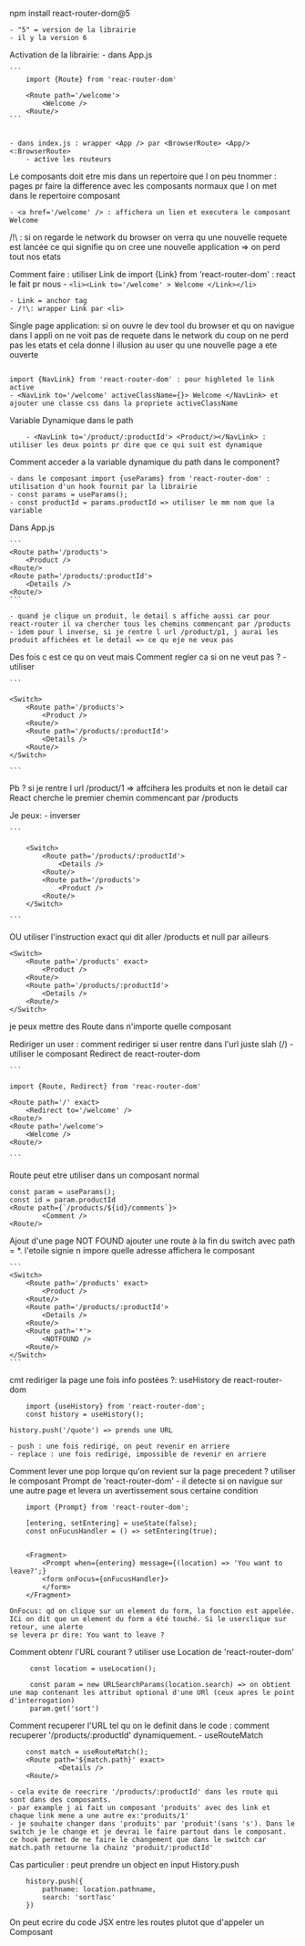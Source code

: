 npm install react-router-dom@5

	- "5" = version de la librairie
	- il y la version 6

Activation de la librairie:
	- dans App.js

    ```
		import {Route} from 'reac-router-dom'

		<Route path='/welcome'>
			<Welcome />
		<Route/>
    ```

    
	- dans index.js : wrapper <App /> par <BrowserRoute> <App/><:BrowserRoute>
		- active les routeurs

Le composants doit etre mis dans un repertoire que l on peu tnommer : pages
pr faire la difference avec les composants normaux que l on met dans le repertoire composant

```
- <a href='/welcome' /> : affichera un lien et executera le composant Welcome
```

/!\ : si on regarde le network du browser on verra qu une nouvelle requete est lancée ce qui signifie qu on cree une nouvelle
application => on perd tout nos etats

Comment faire : utiliser Link de import {Link} from 'react-router-dom' : react le fait pr nous
	- ```
     <li><Link to='/welcome' > Welcome </Link></li> 
     ```

	- Link = anchor tag
	- /!\: wrapper Link par <li>


Single page application: si on ouvre le dev tool du browser et qu on navigue dans l appli on ne voit pas de requete dans le network
du coup on ne perd pas les etats et cela donne l illusion au user qu une nouvelle page a ete ouverte

```

import {NavLink} from 'react-router-dom' : pour highleted le link active
- <NavLink to='/welcome' activeClassName={}> Welcome </NavLink> et ajouter une classe css dans la propriete activeClassName

```

Variable Dynamique dans le path 
```
	- <NavLink to='/product/:productId'> <Product/></NavLink> : utiliser les deux points pr dire que ce qui suit est dynamique
```

Comment acceder a la variable dynamique du path dans le component?

	- dans le composant import {useParams} from 'react-router-dom' : utilisation d'un hook fournit par la librairie
    - const params = useParams();
	- const productId = params.productId => utiliser le mm nom que la variable 

Dans App.js

    ```
	<Route path='/products'>
		<Product />
	<Route/>
	<Route path='/products/:productId'>
		<Details />
	<Route/>
    ```

	- quand je clique un produit, le detail s affiche aussi car pour react-router il va chercher tous les chemins commencant par /products
	- idem pour l inverse, si je rentre l url /product/p1, j aurai les produit affichées et le detail => ce qu eje ne veux pas

Des fois c est ce qu on veut mais Comment regler ca si on ne veut pas ?
	- utiliser <Switch />

    ```

	<Switch>
		<Route path='/products'>
			<Product />
		<Route/>
		<Route path='/products/:productId'>
			<Details />
		<Route/>
	</Switch>

    ```

 Pb ? si je rentre l url /product/1 => affcihera les produits et non le detail car React cherche le premier chemin commencant par
	/products

Je peux:
	- inverser

    ```

		<Switch>
			<Route path='/products/:productId'>
				<Details />
			<Route/>
			<Route path='/products'>
				<Product />
			<Route/>
	    </Switch>

    ```
	
OU utiliser l'instruction exact qui dit aller /products et null par ailleurs
	
	<Switch>
		<Route path='/products' exact>
			<Product />
		<Route/>
		<Route path='/products/:productId'>
			<Details />
		<Route/>
	</Switch>

je peux mettre des Route dans n'importe quelle composant

Rediriger un user : comment rediriger si user rentre dans l'url juste slah (/)
	- utiliser le composant Redirect de react-router-dom

    ```

	import {Route, Redirect} from 'reac-router-dom'

	<Route path='/' exact>
		<Redirect to='/welcome' />
	<Route/>
	<Route path='/welcome'>
		<Welcome />
	<Route/>

    ```

Route peut etre utiliser dans un composant normal

	const param = useParams();
	const id = param.productId
	<Route path={`/products/${id}/comments`}>
			<Comment />
	<Route/>

Ajout d'une page NOT FOUND
	ajouter une route à la fin du switch avec path = *. l'etoile signie n impore quelle adresse affichera le composant
	
	```
	<Switch>
		<Route path='/products' exact>
			<Product />
		<Route/>
		<Route path='/products/:productId'>
			<Details />
		<Route/>
		<Route path='*'>
			<NOTFOUND />
		<Route/>
	</Switch>
	```

cmt rediriger la page une fois info postées ?: useHistory de react-router-dom
```
	import {useHistory} from 'react-router-dom';
	const history = useHistory();
```	
	history.push('/quote') => prends une URL
	
	- push : une fois redirigé, on peut revenir en arriere
	- replace : une fois redirigé, impossible de revenir en arriere

Comment lever une pop lorque qu'on revient sur la page precedent ? utiliser le composant Prompt de 'react-router-dom'
	- il detecte si on navigue sur une autre page et levera un avertissement sous certaine condition

```
	import {Prompt} from 'react-router-dom';
	
	[entering, setEntering] = useState(false);
	const onFucusHandler = () => setEntering(true);

	
	<Fragment>
		<Prompt when={entering} message={(location) => 'You want to leave?';}
		<form onFocus={onFucusHandler}>
		</form>
	</Fragment>
```	
	OnFocus: qd on clique sur un element du form, la fonction est appelée. ICi on dit que un element du form a été touché. Si le userclique sur retour, une alerte
	se levera pr dire: You want to leave ?

Comment obtenr l'URL courant ? utiliser use Location de 'react-router-dom'
```
	 const location = useLocation();
	 
	 const param = new URLSearchParams(location.search) => on obtient une map contenant les attribut optional d'une URl (ceux apres le point d'interrogation)
	 param.get('sort')
```

Comment recuperer l'URL tel qu on le definit dans le code : comment recuperer '/products/:productId' dynamiquement.
	- useRouteMatch

```
	const match = useRouteMatch();
	<Route path='${match.path}' exact>
			<Details />
	<Route/>
```
	- cela evite de reecrire '/products/:productId' dans les route qui sont dans des composants.
	- par example j ai fait un composant 'produits' avec des link et chaque link mene a une autre ex:'produits/1'
	- je souhaite changer dans 'produits' par 'produit'(sans 's'). Dans le switch je le change et je devrai le faire partout dans le composant.
	ce hook permet de ne faire le changement que dans le switch car match.path retourne la chainz 'produit/:productId'

Cas particulier : peut prendre un object en input History.push

```
	history.push({
		pathname: location.pathname,
		search: 'sort?asc'
	})
```	
On peut ecrire du code JSX entre les routes plutot que d'appeler un Composant
